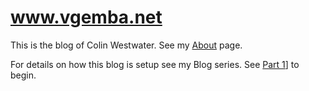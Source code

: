 # www.vgemba.net
This is the blog of Colin Westwater. See my [About](http://www.vgemba.net/about/) page.

For details on how this blog is setup see my Blog series. See [Part 1](http://www.vgemba.net/blog/Blog-Migration-Part-1-Setup/)] to begin.